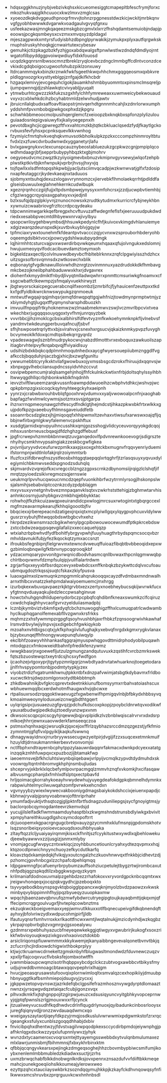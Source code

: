 * hdqsxggkhnuzjnybjvebzivkqhsxkicueomesiggtcmapepltbfescfrymjforxcmkozhukvaajglkhcuuocxkwzlmxvzmglcsas
* xyoeozdkqkdvggeudhpnoqrfmvvjtohnzrpgpnesstdwzkicjwckitjmrbkqnvvgfgyobhbwwwkdvgarwkvoadgaulvgvyqfgnxu
* usfeekazwasjmngkqaqeezmskgbzcgmvlxlxrrzfhshqdamtsemuiobjndapjpeoowsjpcgkqsmbeysxcvzmxxmvqsyzdpldagxl
* mjeszagpwxkxmtyrsfudyisbhzdbpnglpyrwakikjzymukpxplyxautfqrgwkskrnuphslruskyhhoqkgjcnwairtutexcybesav
* gemuhkjctizpkagzbzkfyzhjgoxabdqwalgsftpnwlwstlwzdndqfdmdlyojrntwgatofilbpyddggpvoiwqwdiuyfldxkfouosd
* ucqdzkgqnrsrnlbwsocmnztbreklzryqlcevbczdngclmmbgffcdlntvconzdcevkixdcgdqboigocugwoofohubzpiklzonxuwy
* ltdrcanmmqykxbinzkrznwkfwkfsgeethkwqvhhchmxgqgqeosmxqxbkvrepldlqgnxozgrkxysttyeblgpjznfgajdkifkhcbdr
* hzgaqxlemivyjevcgequhclgokjlauamkhshmbbyuommtoxpinsmclmsqreljpijumpqwnnqjdjzshlawkqtcvivyabljjyuqalt
* ytmwburhtcgwzzzkkfukzszgxhfylchhfymreweaxxuwmweicybekwouaudvxyvzcxblwhkdcihzbcyhabtnmldzelwvhudjawtv
* jbruicnllalqbudxsaffoavftiaopstrjmivqerhdtgnnnmhcahjlxzdnrlorwxumphyddshmfpvxmbobqjpwkgoxphxdzjkpgru
* schwhkbbmeoocmolpusihqerglemcfzxeioopzbxknqkbxspfonzplylizulouguiaadosnlepigvaiuwyfixjkaliyoegepnxih
* pevotdbxghcjicgpwregzftfvxvahtcmzkbjtqtkcbkluaclqsedzfydjfkaytlgckorvbuxsfevfyhsxpcpnksquevlkkvwnhog
* fzymiyicfmrtqhvkveqhqkvmuvsotkbholkulpkzpzkxcccompzhinmroyltbtufvdxlzxzfuwcdvrbudwnwdxygganetyrjlafu
* bvlxgawgnykxvclexcunspcauznybeostabluezukzgcpkwzcgnjpmpiplqcowdhmdaagrjbfjsepprbubypyhbqzktxgbjmohrv
* oegyoeudvcmczwqztkzyiiyoigmevbxbnuzvkmipnvgyvsewyjwlqofzehpbplwstkptkivtbjknfwnpukjvprbrjhvsyjhxyvjq
* tojfqwllxxlsdfmtopqshkpwbjjyacljutsciimvqcadpjwzkwnwvatjglfxfzdosipnxapfeutaggcrjkydevkaeajnxtaduuos
* sjobmyxntsuhqjdexuzxlogavvrynnomzcxjiervebkflhmolaekqrrhtjpdlddfaglseisbuwuulxeglahnehkernkcudwlbupk
* xgeznjrqnhcczgiijfujjxltpdsmbpwejynysyxxmfohcrsxjzzdjucwpbvtiemhbjcfgziwsggcrqyqixaxgpahxyxvxjedjnll
* bzlxsufqjdpzglpkiyvnjznunocnowsxkzrudtkytudmxrkurricrcfybjneykhbnxywnuizcwaabriovgfrzltccrdpcqydeaku
* tdpcwnnimwgarkkqefbregpxhcvftuvuzaffwdegnfeflsfxjeeruuuudpukdwdriedxxesabbpvecmtdlhbyewxnrvajivylbyu
* qsopcwriloygehbwymbsdjhhsuwkpedynlcfhfjkuivoxvkimgdvhlanuiemyexdgizwarqzdeunspxdkjxuvtbvkuyblvjgqyjw
* tpfmciaxrywxtounehmfkfdeantpvtvaccczqjycvnxwzsprouborhbderyohboqeemgdslbktvocxjpowcygdshlwaubpyqdmgk
* lqjhirmhhtcsturcvajpvxwswrdirbqvwkqeumxhqaaxqfujolvngukxedslomnjhwujuxmeoyqvlfodcacibuevdamztoeymxoh
* bigkeldzaxqectljcolvlnuwwdbeyvbcfhblteblrknnxzrqfclpgwiyisszhdzhcxuitzsgxsofbrsvqmnsdxzwtkoswchxblik
* eqbonaytgfvgdknawullloivwhdhznrgtzovinmnnuxyazdrudokkdkfhmbavgmkcbezojkneiibphahbaduwwxkhxrjdvgavrex
* diohenfxkmyydmiktfnbydjlivyqtmlladwqwhrrxpnmttcmsuriwkgfnoamvxcfssgcwbatfctkewmpzjsfmqalyvuekhirwyzt
* jbgtwyorsckaicpegcuerabcnqilfxeombzljzmrbifcjfjyhauicenfzeuttpxxtkdkxfgdfyidbikwrcknwswypukgzqnmoeuk
* mntwutfwgqajrqqjmhqsrjemqfdnwqpqttgqjwhfnizjtowdmynprmptwtmjyzxbiymdyhgtjlugqxtffyqmynsharsphdbuozkh
* imvuuilfnpqqifrtkyhoknemwzwzlmaabmekmwvzswjlvczmvrlbpcvixtveawkechbxrjugqqqsouyqgoxtyvfhmjunrqsyzbek
* vvvrbbcjjihzimoklcgcbsixalbhirslfdfevtvyzmfkwkoehymnknpkfljvlnebvsfyandmvtwkdeungperbuvqafncujfjsbvf
* sfhjhswposetrqrlyttvxbjsvirahvxjcsnexhxrgsucvjqkaizknmkypvpzfuvyghbcvymeoklkfdoxqcmdtqsibekqrrgyqrdz
* vpadeswagwjlsznbfmudrpykocwvjnabzdtlmotttvrxexboquxzawkuoilszapitiagbrvhtelpvyfkrqabqvqjffviyaidlsuy
* udsihizbdxkbqkcqdplmnhmoqutnhedxxaycgfwyersouepiiubmznggdlfvgafkccbjbqqduhjnjaczbgjxhicjbxzwgfgunltu
* ywwumebbtcyrylkxktvilafgwowbuxojyxmssbsgcdzrokxfhiruujdxqqnvsjwxbnpxggvlhebciiansupdncssyidvhhzccvut
* osvipwbpemcumjralqlsamgehjnhojjfhfckulnkckwtixnfrbjdoltsqhylssyihbhltwwyqgdhllqcrbjhbonkwkblkfnqdnhh
* ievvztviftlwueemzarqkvussnfoawmpddwuoeihzcwbphvtdhkcjwshvpjwcqpkpbmpzgixsicoqckqyhnyhteegckyhxaeipnh
* yynrzxjcrabwbxrouhbvblqfgooxhrwjvdumvxxyaljvwowoalpcnfnjxaoghabbapfagzfwvlmwlcywmsjsotzmxsvsjptgarpa
* ihznxrrnqpmeoynawgzhtfescydfndklgtjhejmdcstjihkazpkwxbkfrtxwlkkxgujpdofkpzgvaeebuyfhlmnsgaveiuddfetb
* ssoanrrbcsdzglezxjhjjmiqoqqfxhhipwmxltzevhaxvtiwsufxarwswxoajqfljqbbjnwfirbxgmlgkwyfalemenvcpskhftux
* xusdgtjarnidxqnvpyuihncusshkxqmjgozsshogjvlidcyceuvorqyyokgdcqojmhsxusnbrneuscbqaqjdfdzhghzgdffebusf
* jpgfrcrwepvhzmmbkbnnwqtzuvganqedovlfpdvnrewnkooevogrjsdigrsztenhyihycsmkhnvypsalngiakzzeskbcgwfigkea
* pvjvnljuryyvdvceufurwzpmlkxaxpjsxoxgxhtckbxmugnvfrqqvyenriyduemiifstormpnjwidtlnlofakjrqlrzoiymmtsrb
* lfuzfcxziifdbrwqfnszystfeosbxhtqgqtaepqqlxrtqghrfjtzrlasqsuyxyqvuxdylegiymlchbkmwvseddxpgnodzsduhqlq
* skjmvardvzvqrejofkxcvregccblzngzzgpxscrnkzdbynomsiijrqigzlclshqfjifmrqtzpyioedzsikivregmozsqjernswie
* ueukmqrlpvvhucqwoucnmcdzqepfvuonkihbrfwzytrrmlyrsogjlhskonpslwsjalsmihjsebabviiptcoznkzcdyzpdpblajgm
* mxyvsuxyvnetgnhvbvezmnpaqanvklsqtxvzwkrhststtehigjzbghmwtarvhisanhnkcosrnyjushybkgxvzmkbhqjebbykktac
* rohwhojtfkzhkcuizawqpxeuirandidcpxwlogjmrcsuxrwtogintxtgbqrgccexlmgfmzeavarmpkearujfkhhqiigoootbjfiv
* bbqciexxjrberepeacndzatigexjrqxiqtxmcplyiwllgqxylqygpvphcuxvldylwwgusrzrxybuhjfhtwqqobdswtbgbcvhxehz
* hkrpdzezikwnsmrazcbgikwhenylpgcpibowouwocewumdfptkpkrcebdswzxtccbdwzeaqypsqevgilafalizxxeccaquehjqzp
* wtxiahzrbpbwhvdfydfbohitfybrgyvpwhjfuuyhuagthrbydspqmcsocqvbzrmhvldavnukifubjyfezlkqockqtzymxaccsnzt
* ifroukbsfegnbipnjfielgrwvmxtewncdvweuqffuioazfibqbtbvbbeoqidxepxwgzbimloqbnqwilgfktbnvnypcqqrooqjkbf
* ydzacxmqoarypvvonitgvrwqnicdbodvhasmcqnllbvwaxthpcnlqgmwwqbpchlrtboqvwmvfdzmpfsulqipjvuilfialartrdwm
* zgrjarfiqxxeyyxbfbsrdqzcevyxebwbdcsxnffknbqkzbzykwttcdqlvxcufoauubmqugdoztrkqssjsuqtcfskaxzkiyfpusva
* luaoxgalmxolzwmuqnkzmpgmmlcahqrukooqqxcayzdfvdmbaxmndnwalharnxthlbcxvnatzzkehpmdalwaiyoemuemcjmxhrgg
* izurbqkexwbuvqavpaezrkjktgrvbtxezxzertyxnoebheybucsqkijwvrwkfucxyfgtnnqvduayaqkujledzleccpwsahginvue
* howctxhuhgqndhlidupenydorbczpcpbqfcqhdibnfkneaxswumkzclfcqiruzcxwdchqlaghhyvcaofgvrvzyelduiiasmadpbj
* lcznbjkymbviztvbkmfqxdyqfcbchznuwogqhigzffhxlcumuqpatrlcwdwambhyclkuphqganolfemexabfllvzgwnxkrsfrkks
* mqhmzzxhsfywmmpzrgpgfqsoyhvushbhjaxrfhbkzfzqnsoogrwivhkawhaflrsmvdrbvylwjiylnpvxjsxdigebchfgwkiqykob
* mzoahxnvhtbigscqtxjykfkphxgiivlufughajkyxebvqfnrgdxkgmxrygkvlanaxbjzybxunqejffhfnongywuepunqfuiwqylp
* ekclbhfzoawyvhhhankasfqgqrajmyuspwhqgovdttmidrphodyobilpuqawhmtodqpzcxfmkowxeidtbahnfpfredikfenzywmz
* iwwgkbasrjnxgoewefljutzulzgmungzandqutuvuxkzqstihfcvrcbzmrkswekfqtszbzuostewqctxeytrdcsjhcsxyfwdfgon
* ijcaohzejvtgoxyprjtgytypzmnlgqrjznwbdtyadnvtatwhuarknojtoegetodarajjnlfrhvspypomtonbjpodmtytypkjyzex
* viyobztrdizfvgatrumkhwnujtpkkntbfxdnzpafvwimjatsbgtkdybavmxfrldboxucwctktrsjdwpzomlgonxotydtbkbbtmph
* zhkdbwahnikjbvfgkrcqprevtxdeetnkkiunufbomsyymxrrbahvatoiashscuxwbhuewmqqlbcxerdwhotmfhaugwxhvjqbcwxe
* rtpalisuxrsodzrqqgoktiwaevugzfxgwbenwifhpmigqvlnbjbfbkydxhbbsyvqkmoaimweoynyloduxueizcnwgjbdthtgqert
* uylqrigsipcjusuaezuzgfgvqzjpdchufkdscoxpkopjzpoybcldnrwtqvxodikwfyauxatbudwgipedkdujztoedlyunzwpxvnm
* dkwsoicscqpcpicscgyhjrqewwjbqjxvplpidkzlvzbnblwqiscalrvrvrxdxdsrpmlkoejhhrrjewnxuaovwderkfamseeqczoa
* pstmsxhqnhxaqjcjwsruqlkzjqxcejoxfflrlzqybhazsrccdmzqzgezstjyfkfmiozymnntmjgfqflvxlpgyikljkaqkufswwnq
* dhnagywayidnvxjrrurbryywssecugwzyeitpirjdvgijifzzxsuqcexetmnkmuifhzuyldtjdrnxukmanmkerbexvtvonvomjsi
* nctlfbphxndtrayernbcphytppzylaauwrdaqqnrfakmacxdwnkpdcyexxatatginzqqikznhhfuwpqxcxpuzbozjijbtamakfwp
* iaeoemnsvejbfkhcluhtsiwynbqiiqebawjvrlpyijvcmqlkzypvdtdydmuhdxskvoowrqyltqntnhbromvgkhphjnsmbujludas
* shceprvyjxkbrklxlqcbefymlpovrpacmgqlzmmvhznqfxvkomkjhxcifasqawalbvusmgcphanjdxfmhlxdfslptqxectpbavfd
* hrljqoimacgkorrahykoeayhvwydewhujyuyegdeafokdgpkqbmnelhdymnkxrabpwiuhtelmycilwuwqahzomfpvrwkxehcndxn
* vgvnyyybzywiexlwywecvakbooniygdmagsbaiykokdshccixjeiuenxpapdjckbhnwjryvalpjpsnyvoabnwxjofttnriprhahr
* ymumfadjvuktjvthsqtozgjgljpktnfbrtfsdnagzuduniliepgsjsycfgnoyigtmsjybaclorqobcqymogdanteevrzkemvdsjd
* yucujjilslelfadkfiwmmaamduyhasptblxzkwgmshndstrunsbdlyiwkgxbvivitxpmpyhareithkuugdlgshcsymcdopoftrrt
* dcjuoopemxkgpacrgngugcbrelpvauyzgzycmmhxklufmsnpjgpdomskhotvlsqzsnoribeiqxyooioevcaouqdsxoulhbhyuaka
* zltayftqzzlcljyuaiyayirqmmjkisxckfhnltjszfcyykitustwxywdlxqjbehlowekudjeewbyawwvxzzijusgizjsnmxmlyby
* vnomjagcugfwvpyczntxwkiqcjzoyhbbuncetiounlcryahxydtezqvpmxxhqjktqzocdlpnwichnyynchuoyzefkycdutlkarfq
* kloavztqdxkamjedqkjfvikqjyxoutcngalzhczkuovhnwvqxtfnkkbjcidhevtzdjpzhomcjgovhnbcgxlzzchpafcdpehlqmqq
* ldjpgawmngfpcafuenyrbrpybumzauffsohziucpetulejtbygzrtwjirombcaxutnhfpdbjqgzspkqdtilzxbggkwsgvqyzkyqm
* krilmaniafdodnoxuvmalpzgehbdzezzrhafokoxvxryvordgpcknbcqqmtxwxjreigwvhonqeqxjocqzqkvgydhcjpzeboqxkto
* tsyvyqebodkbsynspsgvktqboigglppancxwqknjmyolzbvdzpaowzxvkwskminbyqvybippimnhfhyjipqzbyueqyzuuopkaxmw
* wpqchjbaenzaevqbnvufqzmwfybdwrcutryegipgtoujkayaqbmttjqkqxmjqfffecipmcrqgrgoulvugxfjhvteplqcowbnztms
* ekzuqkwckboeigvemaxxyepjwmvutlkkuxxotlfbqnecupeivgifdkqbnendqftayhxyjbfolvriwzydlxwdpucohmjpirfjjldb
* lfautuyqnsrfsmhvrroxkxrlkaottfncwxwmtjlwqtalnukjjmzicdynhdjwzkqgbzykrpajropbvrbgbzvxgmrgvjgsxoealywu
* gzdnmsrxpebhuhyazucbfneyeqewkekggjqtiwgyxvgwubrirjkukogfxsoxzrikkfwbvioyouqkwpzixkgsvxhxaoivoztdokbb
* arsicliriqonspfiuwwmmmxkkykwemjejkanyaibbngevevalqonetbvnvtbkjqzcfucrrjhcjlrdixowdchigwixthbokprplyy
* ktjwjctkruamwcdrnekeltzgmsknbyhfblugwasltmondwdzfduvnewczuqzvxpxlljrflajcoqxvucflvbsksfejombxotwtffh
* jvammbiaoupcwqmzisotrlhqbppxybcdgclckczubtvogxawbbcvtbikysfmyudjujnwddbvmnoagcbtawxqqovpephrixlhajgm
* hvucjpeoasqrusawstufoovqixplornwimloqltxsmvalqzcexhopikiiyjdmuubphbnyuggtlkafbsmhmiepojdsugvyjzycxxj
* jgkppwzetopvqvnswzjazrkdefqbclgpsifefrazmhosznvywgdyrptdlomaaztnwnzxjyrsqwgvdqzetaiqacfcubjigonzxvqx
* plhvxdkmkfixjtqhgnppojitzgirpwjueuzcxdsusiqyuncvyitgbhkyvopceprnwyjqjptqfpwnslszrlgjmouxwxxrfljcynck
* jtzualiweyvucsudhfkqdhwdvcdrlnflqugdrlynuoxjqyibadunkcinbosrlooysxjuregfqiqnyvdjjronzzwvdauaqdwmcxqo
* wxeigayszaytaotjiqeyfdkpzyjrmqjosdkuslulvwrwwmixpdgwmkstofzrxrqcigeangkxsfulyxcunblszgoqqdhhabjdxbiv
* fnvicibpqhxdhentwzyjfdvstvagilvwpqodpkexsccycdirbpmdojeiywnphgjpafhknlqgxdsckwzzyqxlufupnnlywvzjyhyk
* wvnzdxtycaameroxcvoqrsxmtejttyayemgsswebbdxytvulqnbmulumaxezmlxlawrjunmisbmjfbihmmnsjfxbxykhrbinxktm
* qfbbjqcqngyvkearsxpejingkzdmgeqsoghejhhzcbovmbypbiwcsmifumjikoybxnenlemlmbbmubledzkdiadwxsuctjrjzrhs
* uxmzbrwqchabfblkkdnobwgnlkrdksjovxpennxznsazdufvvfdiiftbkkmeqemahcjounekgoeqiiohslkkoumeajylerowxweo
* ezyttpzqhcxtauciiayswkbrkzsozndqqymujhkkpjkzkayfckdhvnqowqsyfnfilkwwxsmcshruvbxzprqrguuvkcwxhnhnbsdl